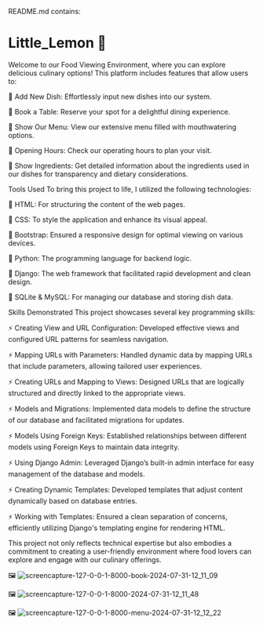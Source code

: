 README.md contains:
# Little_Lemon 🍋


Welcome to our Food Viewing Environment, where you can explore delicious culinary options! This platform includes features that allow users to:

🍋 Add New Dish: Effortlessly input new dishes into our system.

🍋 Book a Table: Reserve your spot for a delightful dining experience.

🍋 Show Our Menu: View our extensive menu filled with mouthwatering options.

🍋 Opening Hours: Check our operating hours to plan your visit.

🍋 Show Ingredients: Get detailed information about the ingredients used in our dishes for transparency and dietary considerations.

Tools Used
To bring this project to life, I utilized the following technologies:

🔰 HTML: For structuring the content of the web pages.

🔰 CSS: To style the application and enhance its visual appeal.

🔰 Bootstrap: Ensured a responsive design for optimal viewing on various devices.

🔰 Python: The programming language for backend logic.

🔰 Django: The web framework that facilitated rapid development and clean design.

🔰 SQLite & MySQL: For managing our database and storing dish data.


Skills Demonstrated
This project showcases several key programming skills:

⚡️ Creating View and URL Configuration: Developed effective views and configured URL patterns for seamless navigation.

⚡️ Mapping URLs with Parameters: Handled dynamic data by mapping URLs that include parameters, allowing tailored user experiences.

⚡️ Creating URLs and Mapping to Views: Designed URLs that are logically structured and directly linked to the appropriate views.

⚡️ Models and Migrations: Implemented data models to define the structure of our database and facilitated migrations for updates.

⚡️ Models Using Foreign Keys: Established relationships between different models using Foreign Keys to maintain data integrity.

⚡️ Using Django Admin: Leveraged Django’s built-in admin interface for easy management of the database and models.

⚡️ Creating Dynamic Templates: Developed templates that adjust content dynamically based on database entries.

⚡️ Working with Templates: Ensured a clean separation of concerns, efficiently utilizing Django's templating engine for rendering HTML.

This project not only reflects technical expertise but also embodies a commitment to creating a user-friendly environment where food lovers can explore and engage with our culinary offerings.


  



🖼️    ![screencapture-127-0-0-1-8000-book-2024-07-31-12_11_09](https://github.com/user-attachments/assets/655148fe-71c4-4c9a-9b04-bda3ddd298b6)

🖼️   ![screencapture-127-0-0-1-8000-2024-07-31-12_11_48](https://github.com/user-attachments/assets/f99a05d4-a2ea-40e3-a6ba-d1981dca3002)

🖼️  ![screencapture-127-0-0-1-8000-menu-2024-07-31-12_12_22](https://github.com/user-attachments/assets/ffb0a277-5e68-4679-95e2-451ae2b212a6)
